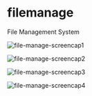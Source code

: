 # filemanage
 File Management System

![file-manage-screencap1](https://github.com/monde1023/filemanage/assets/59162458/75994f54-7570-4333-866e-70497093f960)

![file-manage-screencap2](https://github.com/monde1023/filemanage/assets/59162458/76c38404-e4d0-4e17-ba10-1aca565da4ce)

![file-manage-screencap3](https://github.com/monde1023/filemanage/assets/59162458/8ba5a8d5-57a6-4edd-9374-a3a7e3c6395c)

![file-manage-screencap4](https://github.com/monde1023/filemanage/assets/59162458/35e5bc06-e764-4f4f-a132-3dcb726b88ca)
